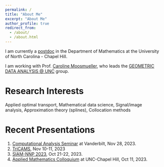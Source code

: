 ```yaml
---
permalink: /
title: "About Me"
excerpt: "About Me"
author_profile: true
redirect_from: 
  - /about/
  - /about.html
---
```

I am currently a [postdoc](https://math.unc.edu/people/postdocs/) in the Department of Mathematics at the University of North Carolina - Chapel Hill.

I am working with Prof. [Caroline Moosmueller](https://math.unc.edu/faculty-member/moosmueller-caroline/), who leads the [GEOMETRIC DATA ANALYSIS @ UNC](https://tarheels.live/cmoosm/) group. 

Research Interests
======
Applied optimal transport, Mathematical data science, Signal/image analysis, Approximation theory (splines), Collocation methods

Recent Presentations 
======
1. [Computational Analysis Seminar](https://my.vanderbilt.edu/cca/seminars/) at Vanderbilt, Nov 28, 2023.
2. [TriCAMS](https://services.math.duke.edu/Tricams/), Nov 10-11, 2023
3. [SIAM-NNP 2023](https://sites.google.com/view/siam-nynjpa/annual-meeting), Oct 21-22, 2023.
4. [Applied Mathematics Colloquium](https://math.unc.edu/events/applied-mathematics-colloquium/#:~:text=Applied%20Mathematics%20Colloquia%20are%20held,00%20PM%20in%20Phillips%20330) at UNC-Chapel Hill, Oct 11, 2023.





